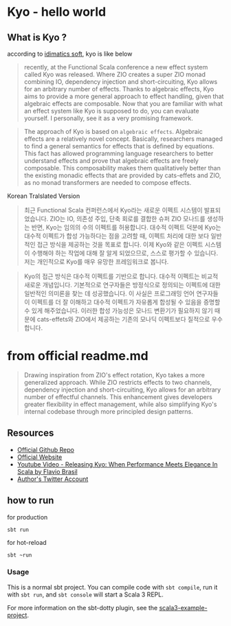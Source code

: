 # Kyo - hello world 

## What is Kyo ?

according to [idimatics soft](https://idiomaticsoft.com/post/2024-01-02-effect-systems/), kyo is like below

> recently, at the Functional Scala conference a new effect system called Kyo was released. Where ZIO creates a super ZIO monad combining IO, dependency injection and short-circuiting, Kyo allows for an arbitrary number of effects. Thanks to algebraic effects, Kyo aims to provide a more general approach to effect handling, given that algebraic effects are composable. Now that you are familiar with what an effect system like Kyo is supposed to do, you can evaluate yourself. I personally, see it as a very promising framework.

> The approach of Kyo is based on `algebraic effects`. Algebraic effects are a relatively novel concept. Basically, researchers managed to find a general semantics for effects that is defined by equations. This fact has allowed programming language researchers to better understand effects and prove that algebraic effects are freely composable. This composability makes them qualitatively better than the existing monadic effects that are provided by cats-effets and ZIO, as no monad transformers are needed to compose effects.


Korean Tralslated Version

> 최근 Functional Scala 컨퍼런스에서 Kyo라는 새로운 이펙트 시스템이 발표되었습니다. ZIO는 IO, 의존성 주입, 단축 회로를 결합한 슈퍼 ZIO 모나드를 생성하는 반면, Kyo는 임의의 수의 이펙트를 허용합니다. 대수적 이펙트 덕분에 Kyo는 대수적 이펙트가 합성 가능하다는 점을 고려할 때, 이펙트 처리에 대한 보다 일반적인 접근 방식을 제공하는 것을 목표로 합니다. 이제 Kyo와 같은 이펙트 시스템이 수행해야 하는 작업에 대해 잘 알게 되었으므로, 스스로 평가할 수 있습니다. 저는 개인적으로 Kyo를 매우 유망한 프레임워크로 봅니다.

> Kyo의 접근 방식은 대수적 이펙트를 기반으로 합니다. 대수적 이펙트는 비교적 새로운 개념입니다. 기본적으로 연구자들은 방정식으로 정의되는 이펙트에 대한 일반적인 의미론을 찾는 데 성공했습니다. 이 사실은 프로그래밍 언어 연구자들이 이펙트를 더 잘 이해하고 대수적 이펙트가 자유롭게 합성될 수 있음을 증명할 수 있게 해주었습니다. 이러한 합성 가능성은 모나드 변환기가 필요하지 않기 때문에 cats-effets와 ZIO에서 제공하는 기존의 모나딕 이펙트보다 질적으로 우수합니다.

# from official readme.md

> Drawing inspiration from ZIO's effect rotation, Kyo takes a more generalized approach. While ZIO restricts effects to two channels, dependency injection and short-circuiting, Kyo allows for an arbitrary number of effectful channels. This enhancement gives developers greater flexibility in effect management, while also simplifying Kyo's internal codebase through more principled design patterns.





## Resources

- [Official Github Repo](https://github.com/getkyo/kyo)
- [Official Website](https://getkyo.io/#/?id=introduction)
- [Youtube Video - Releasing Kyo: When Performance Meets Elegance In Scala by Flavio Brasil](https://www.youtube.com/watch?v=FXkYKQRC9LI)
- [Author's Twitter Account](https://twitter.com/fbrasisil)


## how to run

for production 
```
sbt run
```

for hot-reload
```
sbt ~run
```

### Usage

This is a normal sbt project. You can compile code with `sbt compile`, run it with `sbt run`, and `sbt console` will start a Scala 3 REPL.

For more information on the sbt-dotty plugin, see the
[scala3-example-project](https://github.com/scala/scala3-example-project/blob/main/README.md).
